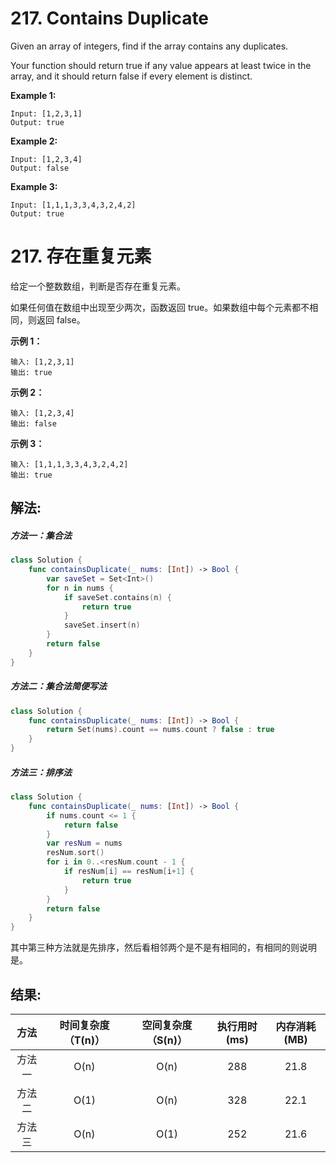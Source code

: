 
# 217. Contains Duplicate
Given an array of integers, find if the array contains any duplicates.

Your function should return true if any value appears at least twice in the array, and it should return false if every element is distinct.

**Example 1:**
```
Input: [1,2,3,1]
Output: true
```

**Example 2:**
```
Input: [1,2,3,4]
Output: false
```
**Example 3:**
```
Input: [1,1,1,3,3,4,3,2,4,2]
Output: true
```

# 217. 存在重复元素
给定一个整数数组，判断是否存在重复元素。

如果任何值在数组中出现至少两次，函数返回 true。如果数组中每个元素都不相同，则返回 false。

**示例 1：**
```
输入: [1,2,3,1]
输出: true
```

**示例 2：**
```
输入: [1,2,3,4]
输出: false
```

**示例 3：**
```
输入: [1,1,1,3,3,4,3,2,4,2]
输出: true
```

## 解法:
##### 方法一：集合法
```swift
class Solution {
    func containsDuplicate(_ nums: [Int]) -> Bool {
        var saveSet = Set<Int>()
        for n in nums {
            if saveSet.contains(n) {
                return true
            }
            saveSet.insert(n)
        }
        return false
    }
}
```
##### 方法二：集合法简便写法
```swift
class Solution {
    func containsDuplicate(_ nums: [Int]) -> Bool {
        return Set(nums).count == nums.count ? false : true
    }
}
```
##### 方法三：排序法
```swift
class Solution {
    func containsDuplicate(_ nums: [Int]) -> Bool {
        if nums.count <= 1 {
            return false
        }
        var resNum = nums
        resNum.sort()
        for i in 0..<resNum.count - 1 {
            if resNum[i] == resNum[i+1] {
                return true
            }
        }
        return false
    }
}
```
其中第三种方法就是先排序，然后看相邻两个是不是有相同的，有相同的则说明是。

## 结果:
| 方法 | 时间复杂度（T(n)） | 空间复杂度（S(n)） | 执行用时(ms) | 内存消耗(MB) |
|:-------:|:-------:|:-------:|:-------:|:-------:|
| 方法一 |   O(n)  | O(n) |  288  | 21.8 |
| 方法二 |   O(1)  | O(n) |  328  | 22.1 |
| 方法三 |   O(n)  | O(1) |  252  | 21.6 |


